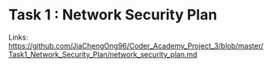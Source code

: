 # Task 1 : Network Security Plan

Links: https://github.com/JiaChengOng96/Coder_Academy_Project_3/blob/master/Task1_Network_Security_Plan/network_security_plan.md